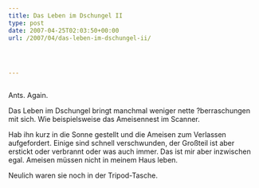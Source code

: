 ```yaml
---
title: Das Leben im Dschungel II
type: post
date: 2007-04-25T02:03:50+00:00
url: /2007/04/das-leben-im-dschungel-ii/




---
```

<div class="flickr">
  <a href="http://www.flickr.com/photos/schreibblogade/472174655/"><img src="//farm1.static.flickr.com/167/472174655_1ec22b87ab.jpg" class="flickr-photo" alt="" /></a></p>

  <p>
    Ants. Again.
  </p>
</div>

Das Leben im Dschungel bringt manchmal weniger nette ?berraschungen mit sich. Wie beispielsweise das Ameisennest im Scanner.

Hab ihn kurz in die Sonne gestellt und die Ameisen zum Verlassen aufgefordert. Einige sind schnell verschwunden, der Großteil ist aber erstickt oder verbrannt oder was auch immer. Das ist mir aber inzwischen egal. Ameisen müssen nicht in meinem Haus leben.

Neulich waren sie noch in der Tripod-Tasche.
